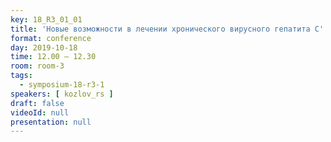 ```yaml
---
key: 18_R3_01_01
title: 'Новые возможности в лечении хронического вирусного гепатита С'
format: conference
day: 2019-10-18
time: 12.00 – 12.30
room: room-3
tags:
  - symposium-18-r3-1
speakers: [ kozlov_rs ]
draft: false
videoId: null
presentation: null
---
```

